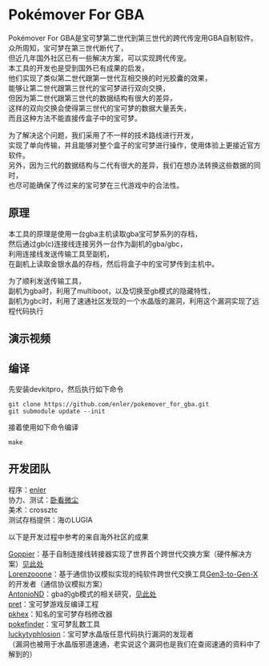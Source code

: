 Pokémover For GBA
==================

Pokémover For GBA是宝可梦第二世代到第三世代的跨代传宠用GBA自制软件。  
众所周知，宝可梦在第三世代断代了，  
但近几年国外社区已有一些解决方案，可以实现跨代传宠。  
本工具的开发也是受到国外已有成果的启发，  
他们实现了类似第二世代跟第一世代互相交换的时光胶囊的效果，  
能够让第二世代跟第三世代的宝可梦进行双向交换，  
但因为第二世代跟第三世代的数据结构有很大的差异，  
这样的双向交换会使得第三世代的宝可梦的数据大量丢失，  
而且这种方法不能直接传盒子中的宝可梦。  

为了解决这个问题，我们采用了不一样的技术路线进行开发，  
实现了单向传输，并且能够对整个盒子的宝可梦进行操作，使用体验上更接近官方软件。  
另外，因为三代的数据结构与二代有很大的差异，我们在想办法转换这些数据的同时，  
也尽可能确保了传过来的宝可梦在三代游戏中的合法性。  

原理
----

本工具的原理是使用一台gba主机读取gba宝可梦系列的存档，  
然后通过gb(c)连接线连接另外一台作为副机的gba/gbc，  
利用连接线发送传输工具至副机，  
在副机上读取金银水晶的存档，然后将盒子中的宝可梦传到主机中。  

为了顺利发送传输工具，  
副机为gba时，利用了multiboot，以及切换至gb模式的隐藏特性，  
副机为gbc时，利用了速通社区发现的一个水晶版的漏洞，利用这个漏洞实现了远程代码执行  

演示视频
--------

编译
----

先安装devkitpro，然后执行如下命令

    git clone https://github.com/enler/pokemover_for_gba.git
    git submodule update --init

接着使用如下命令编译

    make

开发团队
--------

程序：[enler](https://github.com/enler)  
协力、测试：[卧看微尘](https://github.com/Wokann)  
美术：crossztc  
测试存档提供：海のLUGIA  

以下是开发过程中参考的来自海外社区的成果  

[Goppier](https://github.com/Goppier)：基于自制连接线转接器实现了世界首个跨世代交换方案（硬件解决方案）[见此处](https://www.youtube.com/watch?v=inMbtwmVlKQ)  
[Lorenzooone](https://github.com/Lorenzooone)：基于通信协议模拟实现的纯软件跨世代交换工具[Gen3-to-Gen-X](https://github.com/Lorenzooone/Pokemon-Gen3-to-Gen-X)的开发者（通信协议模拟方案）  
[AntonioND](https://github.com/AntonioND)：gba的gb模式的相关研究，[见此处](https://github.com/AntonioND/gba-switch-to-gbc)  
[pret](https://github.com/pret)：宝可梦游戏反编译工程  
[pkhex](https://github.com/kwsch/PKHeX)：知名的宝可梦存档修改器  
[pokefinder](https://github.com/Admiral-Fish/PokeFinder)：宝可梦乱数工具  
[luckytyphlosion](https://github.com/luckytyphlosion)：宝可梦水晶版任意代码执行漏洞的发现者  
（漏洞也被用于水晶版邪道速通，老实说这个漏洞也是我们在查阅速通的资料中了解到的）  

